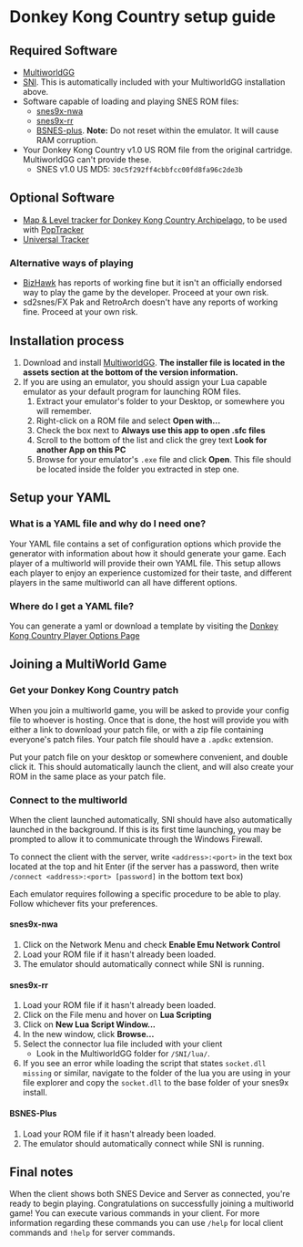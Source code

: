 # Donkey Kong Country setup guide

## Required Software

- [MultiworldGG](https://github.com/MultiworldGG/MultiworldGG/releases)
- [SNI](https://github.com/alttpo/sni/releases). This is automatically included with your MultiworldGG installation above.
- Software capable of loading and playing SNES ROM files:
   - [snes9x-nwa](https://github.com/Skarsnik/snes9x-emunwa/releases)
   - [snes9x-rr](https://github.com/gocha/snes9x-rr/releases)
   - [BSNES-plus](https://github.com/black-sliver/bsnes-plus). **Note:** Do not reset within the emulator. It will cause RAM corruption.
- Your Donkey Kong Country v1.0 US ROM file from the original cartridge. MultiworldGG can't provide these.
   - SNES v1.0 US MD5: `30c5f292ff4cbbfcc00fd8fa96c2de3b`

## Optional Software
- [Map & Level tracker for Donkey Kong Country Archipelago](https://github.com/pwkfisher/ap-dkc-tracker/releases/), 
to be used with [PopTracker](https://github.com/black-sliver/PopTracker/releases)
- [Universal Tracker](https://github.com/FarisTheAncient/Archipelago/releases?q="Tracker_"&expanded=true)

### Alternative ways of playing
- [BizHawk](https://tasvideos.org/BizHawk/ReleaseHistory) has reports of working fine but it isn't an officially endorsed way to play the game by the developer. Proceed at your own risk.
- sd2snes/FX Pak and RetroArch doesn't have any reports of working fine. Proceed at your own risk.

## Installation process

1. Download and install [MultiworldGG](https://github.com/MultiworldGG/MultiworldGG/releases/latest). **The installer 
   file is located in the assets section at the bottom of the version information.**
2. If you are using an emulator, you should assign your Lua capable emulator as your default program for launching ROM
   files.
    1. Extract your emulator's folder to your Desktop, or somewhere you will remember.
    2. Right-click on a ROM file and select **Open with...**
    3. Check the box next to **Always use this app to open .sfc files**
    4. Scroll to the bottom of the list and click the grey text **Look for another App on this PC**
    5. Browse for your emulator's `.exe` file and click **Open**. This file should be located inside the folder you
       extracted in step one.

## Setup your YAML

### What is a YAML file and why do I need one?

Your YAML file contains a set of configuration options which provide the generator with information about how it should
generate your game. Each player of a multiworld will provide their own YAML file. This setup allows each player to enjoy
an experience customized for their taste, and different players in the same multiworld can all have different options.

### Where do I get a YAML file?

You can generate a yaml or download a template by visiting the [Donkey Kong Country Player Options Page](/games/Donkey%20Kong%20Country/player-options)

## Joining a MultiWorld Game

### Get your Donkey Kong Country patch

When you join a multiworld game, you will be asked to provide your config file to whoever is hosting. Once that is done,
the host will provide you with either a link to download your patch file, or with a zip file containing everyone's patch
files. Your patch file should have a `.apdkc` extension.

Put your patch file on your desktop or somewhere convenient, and double click it. This should automatically launch the
client, and will also create your ROM in the same place as your patch file.

### Connect to the multiworld

When the client launched automatically, SNI should have also automatically launched in the background. If this is its
first time launching, you may be prompted to allow it to communicate through the Windows Firewall.

To connect the client with the server, write `<address>:<port>` in the text box located at the top and hit Enter (if the
server has a password, then write `/connect <address>:<port> [password]` in the bottom text box)

Each emulator requires following a specific procedure to be able to play. Follow whichever fits your preferences.

#### snes9x-nwa

1. Click on the Network Menu and check **Enable Emu Network Control**
2. Load your ROM file if it hasn't already been loaded.
3. The emulator should automatically connect while SNI is running.

#### snes9x-rr

1. Load your ROM file if it hasn't already been loaded.
2. Click on the File menu and hover on **Lua Scripting**
3. Click on **New Lua Script Window...**
4. In the new window, click **Browse...**
5. Select the connector lua file included with your client
    - Look in the MultiworldGG folder for `/SNI/lua/`.
6. If you see an error while loading the script that states `socket.dll missing` or similar, navigate to the folder of 
the lua you are using in your file explorer and copy the `socket.dll` to the base folder of your snes9x install.

#### BSNES-Plus

1. Load your ROM file if it hasn't already been loaded.
2. The emulator should automatically connect while SNI is running.

## Final notes

When the client shows both SNES Device and Server as connected, you're ready to begin playing. Congratulations on
successfully joining a multiworld game! You can execute various commands in your client. For more information regarding
these commands you can use `/help` for local client commands and `!help` for server commands.
